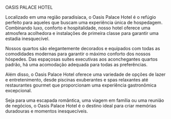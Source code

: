 OASIS PALACE HOTEL

Localizado em uma região paradisíaca, o Oasis Palace Hotel é o refúgio perfeito para aqueles que buscam uma experiência única de hospedagem. Combinando luxo, conforto e hospitalidade, nosso hotel oferece uma atmosfera acolhedora e instalações de primeira classe para garantir uma estadia inesquecível.

Nossos quartos são elegantemente decorados e equipados com todas as comodidades modernas para garantir o máximo conforto dos nossos hóspedes. Das espaçosas suítes executivas aos aconchegantes quartos padrão, há uma acomodação adequada para todas as preferências.

Além disso, o Oasis Palace Hotel oferece uma variedade de opções de lazer e entretenimento, desde piscinas exuberantes e spas relaxantes até restaurantes gourmet que proporcionam uma experiência gastronômica excepcional.

Seja para uma escapada romântica, uma viagem em família ou uma reunião de negócios, o Oasis Palace Hotel é o destino ideal para criar memórias duradouras e momentos inesquecíveis.

